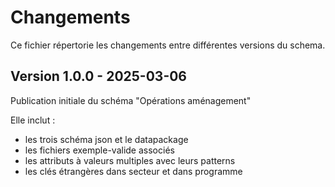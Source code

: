 <MenuSchema />

# Changements

Ce fichier répertorie les changements entre différentes versions du schema.

## Version 1.0.0 - 2025-03-06

Publication initiale du schéma "Opérations aménagement"

Elle inclut : 
- les trois schéma json et le datapackage
- les fichiers exemple-valide associés
- les attributs à valeurs multiples avec leurs patterns
- les clés étrangères dans secteur et dans programme
